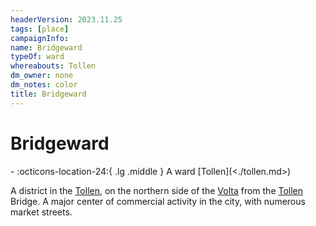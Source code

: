 ```yaml
---
headerVersion: 2023.11.25
tags: [place]
campaignInfo:
name: Bridgeward
typeOf: ward
whereabouts: Tollen
dm_owner: none
dm_notes: color
title: Bridgeward
---
```

# Bridgeward
<div class="grid cards ext-narrow-margin ext-one-column" markdown>
-    :octicons-location-24:{ .lg .middle } A ward [Tollen](<./tollen.md>)  
</div>


A district in the [Tollen](<./tollen.md>), on the northern side of the [Volta](<../rivers/volta-watershed/volta.md>) from the [Tollen](<./tollen.md>) Bridge. A major center of commercial activity in the city, with numerous market streets.